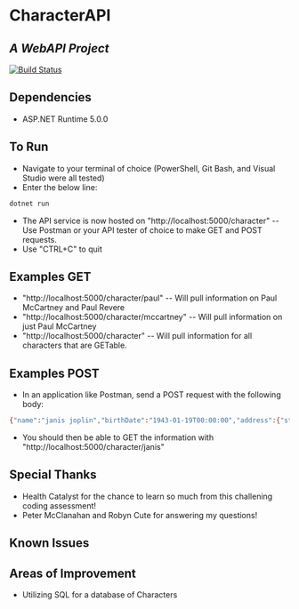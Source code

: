 # CharacterAPI
## _A WebAPI Project_

[![Build Status](https://travis-ci.org/joemccann/dillinger.svg?branch=master)](https://travis-ci.org/joemccann/dillinger)

## Dependencies
- ASP.NET Runtime 5.0.0

## To Run
- Navigate to your terminal of choice (PowerShell, Git Bash, and Visual Studio were all tested)
- Enter the below line:
```sh
dotnet run
```
- The API service is now hosted on "http://localhost:5000/character"
-- Use Postman or your API tester of choice to make GET and POST requests.
- Use "CTRL+C" to quit

## Examples GET
- "http://localhost:5000/character/paul"
-- Will pull information on Paul McCartney and Paul Revere
- "http://localhost:5000/character/mccartney"
-- Will pull information on just Paul McCartney
- "http://localhost:5000/character"
-- Will pull information for all characters that are GETable.

## Examples POST
- In an application like Postman, send a POST request with the following body:
```sh
{"name":"janis joplin","birthDate":"1943-01-19T00:00:00","address":{"street":"635 ashbury street","city":"san francisco","state":"California","zip":94117},"interests":["painting","reading","poetry"]}
```
- You should then be able to GET the information with "http://localhost:5000/character/janis"

## Special Thanks
- Health Catalyst for the chance to learn so much from this challening coding assessment!
- Peter McClanahan and Robyn Cute for answering my questions!

## Known Issues

## Areas of Improvement
- Utilizing SQL for a database of Characters
